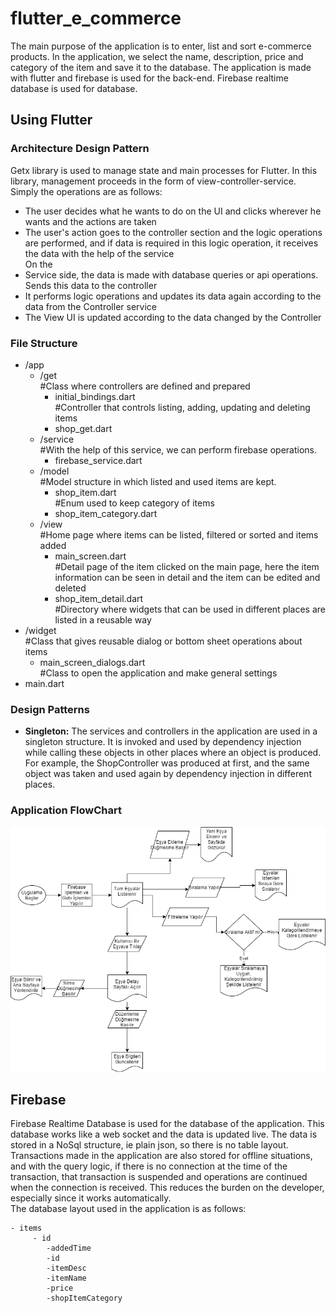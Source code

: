 # flutter_e_commerce

The main purpose of the application is to enter, list and sort e-commerce products. In the application, we select the name, description, price and category of the item and save it to the database. The application is made with flutter and firebase is used for the back-end. Firebase realtime database is used for database.


<h2> Using Flutter </h2>

<h3> Architecture Design Pattern </h3>
<p>
  Getx library is used to manage state and main processes for Flutter. In this library, management proceeds in the form of view-controller-service. Simply the operations are as follows:
  
  <ul>
    <li> The user decides what he wants to do on the UI and clicks wherever he wants and the actions are taken</li>
    <li> The user's action goes to the controller section and the logic operations are performed, and if data is required in this logic operation, it receives the data with the help of the service</li>
    On the <li> Service side, the data is made with database queries or api operations. Sends this data to the controller</li>
    <li> It performs logic operations and updates its data again according to the data from the Controller service</li>
    <li> The View UI is updated according to the data changed by the Controller</li>
  </ul>
</p>

<h3> File Structure </h3>
 
  - /app
    - /get
          </br> #Class where controllers are defined and prepared
        - initial_bindings.dart
          </br> #Controller that controls listing, adding, updating and deleting items
        - shop_get.dart
    - /service
        </br> #With the help of this service, we can perform firebase operations.
      - firebase_service.dart
    - /model
        </br> #Model structure in which listed and used items are kept.
      - shop_item.dart
        </br> #Enum used to keep category of items
      - shop_item_category.dart
    - /view
        </br> #Home page where items can be listed, filtered or sorted and items added
      - main_screen.dart
        </br> #Detail page of the item clicked on the main page, here the item information can be seen in detail and the item can be edited and deleted
      - shop_item_detail.dart
      </br> #Directory where widgets that can be used in different places are listed in a reusable way
  - /widget
        </br> #Class that gives reusable dialog or bottom sheet operations about items
      - main_screen_dialogs.dart
    </br> #Class to open the application and make general settings
- main.dart


<h3> Design Patterns </h3>

  <ul>
  <li> <b> Singleton:</b> The services and controllers in the application are used in a singleton structure. It is invoked and used by dependency injection while calling these objects in other places where an object is produced. For example, the ShopController was produced at first, and the same object was taken and used again by dependency injection in different places. </li>
  </ul>
  
<h3> Application FlowChart </h3>

  <img src = "https://github.com/maliksenpai/flutter_e_commerce/blob/master/github_images/flowchart.png?raw=true"/>

  
  <h2> Firebase </h2>
  
  <p>
    Firebase Realtime Database is used for the database of the application. This database works like a web socket and the data is updated live. The data is stored in a NoSql structure, ie plain json, so there is no table layout.
  <br>
    Transactions made in the application are also stored for offline situations, and with the query logic, if there is no connection at the time of the transaction, that transaction is suspended and operations are continued when the connection is received. This reduces the burden on the developer, especially since it works automatically.
  <br>
    The database layout used in the application is as follows:
      
    - items
         - id
            -addedTime
            -id
            -itemDesc
            -itemName
            -price
            -shopItemCategory
  
  </p>

